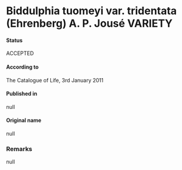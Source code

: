 Biddulphia tuomeyi var. tridentata (Ehrenberg) A. P. Jousé VARIETY
=======

#### Status
ACCEPTED

#### According to
The Catalogue of Life, 3rd January 2011

#### Published in
null

#### Original name
null

### Remarks
null